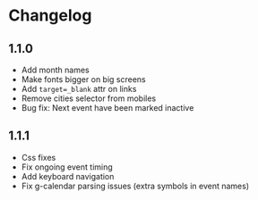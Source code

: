 # Changelog

## 1.1.0

- Add month names
- Make fonts bigger on big screens
- Add `target=_blank` attr on links
- Remove cities selector from mobiles
- Bug fix: Next event have been marked inactive

## 1.1.1

- Css fixes
- Fix ongoing event timing
- Add keyboard navigation
- Fix g-calendar parsing issues (extra symbols in event names)
